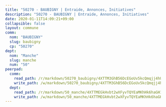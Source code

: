 ```yaml
---
title: "50270 - BAUBIGNY | Entraide, Annonces, Initiatives"
description: "50270 - BAUBIGNY | Entraide, Annonces, Initiatives"
date: 2020-01-11T14:09:21+09:00
collapsible: false
layout: commune
comm:
  nom: "BAUBIGNY"
  slug: baubigny
  cp: "50270"
dept:
  nom: "Manche"
  slug: manche
  num: "50"
peerpad:
  comm:
    read_path: /r/markdown/50270_baubigny/4XTTM3GhB56DcEGoUv5kcQmqjj4hUx9KY6FQH6dFhVW96LWHf
    write_path: /w/markdown/50270_baubigny/4XTTM3GhB56DcEGoUv5kcQmqjj4hUx9KY6FQH6dFhVW96LWHf-K3TgUsNLA6sxYaL17xTePmfZJhwrpmUdihPYyAi6kgwJzLdyWhtc2ydW6HHRc5APAicWGnNpFBeyGSRvrnYktpi7mKKJ951JxvShrttUmwzWpYQN6j2BrowFy9LEqzbk7ZqeMcPB
  dept:
    read_path: /r/markdown/50_manche/4XTTMEGkHvbt2wXFyvTQYEaMKhHk6haGH1SzsRNevKgBDTuXr
    write_path: /w/markdown/50_manche/4XTTMEGkHvbt2wXFyvTQYEaMKhHk6haGH1SzsRNevKgBDTuXr-K3TgUSx1rwmRRLqHcTLLdo4dVfTRKvf94KKagmUFPevWSp2f9nuc6fJF25TtLArzK8teuQ5TvuAMqW38N2MYgT18hBoXtjmKX9WuSn2vkujmSJPp3gF4gsuMmfEM8Th4Ap94heFE
---
```


